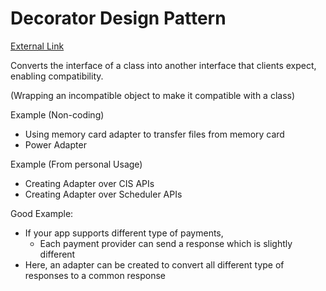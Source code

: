 # Decorator Design Pattern

[External Link](https://java-design-patterns.com/patterns/adapter/)

Converts the interface of a class into another interface that clients expect, enabling compatibility.

(Wrapping an incompatible object to make it compatible with a class)

Example (Non-coding)
* Using memory card adapter to transfer files from memory card
* Power Adapter

Example (From personal Usage)
* Creating Adapter over CIS APIs
* Creating Adapter over Scheduler APIs

Good Example:
* If your app supports different type of payments,
  * Each payment provider can send a response which is slightly different
* Here, an adapter can be created to convert all different type of responses to a common response




